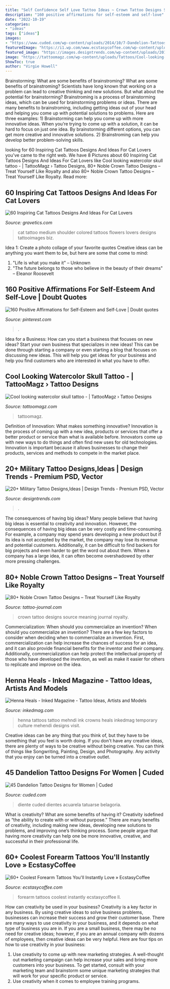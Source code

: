 ```yaml
---
title: "Self Confidence Self Love Tattoo Ideas ~ Crown Tattoo Designs Source Meaning Journal Royalty"
description: "160 positive affirmations for self-esteem and self-love"
date: "2022-10-19"
categories:
- "ideas"
tags: ["ideas"]
images:
- "https://www.cuded.com/wp-content/uploads/2014/10/7-Dandelion-Tattoos.jpg"
featuredImage: "https://i1.wp.com/www.ecstasycoffee.com/wp-content/uploads/2016/10/Forearm-Tattoos-9.jpg"
featured_image: "https://images.designtrends.com/wp-content/uploads/2016/06/17085829/Military-Tribute-Tattoo-Design.jpg"
image: "https://tattoomagz.com/wp-content/uploads/Tattoos/Cool-looking-watercolor-skull-tattoo-573x900.jpg"
ShowToc: true
author: "Virgie Howell"
---
```



Brainstorming: What are some benefits of brainstroming?
What are some benefits of brainstroming? Scientists have long known that working on a problem can lead to creative thinking and new solutions. But what about the potential for brainstorming? Brainstroming is a process of brainstorming ideas, which can be used for brainstorming problems or ideas. There are many benefits to brainstroming, including getting ideas out of your head and helping you come up with potential solutions to problems. Here are three examples: 1) Brainstorming can help you come up with more innovative ideas. When you’re trying to come up with a solution, it can be hard to focus on just one idea. By brainstorming different options, you can get more creative and innovative solutions. 2) Brainstroming can help you develop better problem-solving skills.

	

		
looking for 60 Inspiring Cat Tattoos Designs And Ideas For Cat Lovers you've came to the right web. We have 8 Pictures about 60 Inspiring Cat Tattoos Designs And Ideas For Cat Lovers like Cool looking watercolor skull tattoo - | TattooMagz › Tattoo Designs, 80+ Noble Crown Tattoo Designs – Treat Yourself Like Royalty and also 80+ Noble Crown Tattoo Designs – Treat Yourself Like Royalty. Read more:
		
    
## 60 Inspiring Cat Tattoos Designs And Ideas For Cat Lovers

<img loading=lazy src="https://www.gravetics.com/wp-content/uploads/2017/01/cat-tattoo-ideas-for-women3.jpg" onerror="this.onerror=null;this.src='https://tse2.mm.bing.net/th?id=OIP.mJ1rPaILVNnvaMgVmbUDJQHaHa&amp;pid=15.1';" alt="60 Inspiring Cat Tattoos Designs And Ideas For Cat Lovers">

_Source: gravetics.com_

>cat tattoo medium shoulder colored tattoos flowers lovers designs tattooimages biz. 

	

Idea 1: Create a photo collage of your favorite quotes
Creative ideas can be anything you want them to be, but here are some that come to mind: 

1. "Life is what you make it" – Unknown
2. "The future belongs to those who believe in the beauty of their dreams" – Eleanor Roosevelt

    
## 160 Positive Affirmations For Self-Esteem And Self-Love | Doubt Quotes

<img loading=lazy src="https://i.pinimg.com/736x/ce/9a/c9/ce9ac94ae0edd0207b4aa37d93ec09f2.jpg" onerror="this.onerror=null;this.src='https://tse3.mm.bing.net/th?id=OIP.CIrG4buoKFPZi4y6lhDZPgHaKF&amp;pid=15.1';" alt="160 Positive Affirmations for Self-Esteem and Self-Love | Doubt quotes">

_Source: pinterest.com_

>. 

	

Idea for a Business: How can you start a business that focuses on new ideas?
Start your own business that specializes in new ideas! This can be done through starting a company or even starting a blog that focuses on discussing new ideas. This will help you get ideas for your business and help you find customers who are interested in what you have to offer.

    
## Cool Looking Watercolor Skull Tattoo - | TattooMagz › Tattoo Designs

<img loading=lazy src="https://tattoomagz.com/wp-content/uploads/Tattoos/Cool-looking-watercolor-skull-tattoo-573x900.jpg" onerror="this.onerror=null;this.src='https://tse4.mm.bing.net/th?id=OIP.FUsZC3xzEVP6O8IrFIJthgHaLo&amp;pid=15.1';" alt="Cool looking watercolor skull tattoo - | TattooMagz › Tattoo Designs">

_Source: tattoomagz.com_

>tattoomagz. 

	

Definition of Innovation: What makes something innovative?
Innovation is the process of coming up with a new idea, products or services that offer a better product or service than what is available before. Innovators come up with new ways to do things and often find new uses for old technologies. Innovation is important because it allows businesses to change their products, services and methods to compete in the market place.

    
## 20+ Military Tattoo Designs,Ideas | Design Trends - Premium PSD, Vector

<img loading=lazy src="https://images.designtrends.com/wp-content/uploads/2016/06/17085829/Military-Tribute-Tattoo-Design.jpg" onerror="this.onerror=null;this.src='https://tse4.mm.bing.net/th?id=OIP.rFJgEVcTQBMRlCJLUpQdEQHaHa&amp;pid=15.1';" alt="20+ Military Tattoo Designs,Ideas | Design Trends - Premium PSD, Vector">

_Source: designtrends.com_

>. 

	

The consequences of having big ideas?
Many people believe that having big ideas is essential to creativity and innovation. However, the consequences of having big ideas can be very costly and time-consuming. For example, a company may spend years developing a new product but if its idea is not accepted by the market, the company may lose its revenue and potential customers. Additionally, it can be difficult to find backers for big projects and even harder to get the word out about them. When a company has a large idea, it can often become overshadowed by other more pressing challenges.

    
## 80+ Noble Crown Tattoo Designs – Treat Yourself Like Royalty

<img loading=lazy src="https://tattoo-journal.com/wp-content/uploads/2016/09/Crown-Tattoo_-5.jpg" onerror="this.onerror=null;this.src='https://tse1.mm.bing.net/th?id=OIP.-qlwrW57k5CTTi5jZTAo_AHaHa&amp;pid=15.1';" alt="80+ Noble Crown Tattoo Designs – Treat Yourself Like Royalty">

_Source: tattoo-journal.com_

>crown tattoo designs source meaning journal royalty. 

	

Commercialization: When should you commercialize an invention?
When should you commercialize an invention? 
There are a few key factors to consider when deciding when to commercialize an invention. First, commercialization can help increase the chances of success for an idea, and it can also provide financial benefits for the inventor and their company. Additionally, commercialization can help protect the intellectual property of those who have developed the invention, as well as make it easier for others to replicate and improve on the idea.

    
## Henna Heals - Inked Magazine - Tattoo Ideas, Artists And Models

<img loading=lazy src="https://www.inkedmag.com/.image/t_share/MTU5MDMyNTMzMTg0NDg5MjQw/henna_feature.jpg" onerror="this.onerror=null;this.src='https://tse3.mm.bing.net/th?id=OIP.63v99psmbUjQFqoihrFb8QHaHY&amp;pid=15.1';" alt="Henna Heals - Inked Magazine - Tattoo Ideas, Artists and Models">

_Source: inkedmag.com_

>henna tattoos tattoo mehndi ink crowns heals inkedmag temporary culture mehendi designs visit. 

	

Creative ideas can be any thing that you think of, but they have to be something that you feel is worth doing. If you don't have any creative ideas, there are plenty of ways to be creative without being creative. You can think of things like Songwriting, Painting, Design, and Photography. Any activity that you enjoy can be turned into a creative outlet.

    
## 45 Dandelion Tattoo Designs For Women | Cuded

<img loading=lazy src="https://www.cuded.com/wp-content/uploads/2014/10/7-Dandelion-Tattoos.jpg" onerror="this.onerror=null;this.src='https://tse4.mm.bing.net/th?id=OIP.vffxgYKNJvf-JAeBPK5eaQHaJ4&amp;pid=15.1';" alt="45 Dandelion Tattoo Designs for Women | Cuded">

_Source: cuded.com_

>diente cuded dientes acuarela tatuarse belagoria. 

	

What is creativity? What are some benefits of having it?
Creativity isdefined as “the ability to create with or without purpose.” There are many benefits of creativity, including making new ideas, developing new solutions to problems, and improving one’s thinking process. Some people argue that having more creativity can help one be more innovative, creative, and successful in their professional life.

    
## 60+ Coolest Forearm Tattoos You&#039;ll Instantly Love » EcstasyCoffee

<img loading=lazy src="https://i1.wp.com/www.ecstasycoffee.com/wp-content/uploads/2016/10/Forearm-Tattoos-9.jpg" onerror="this.onerror=null;this.src='https://tse3.mm.bing.net/th?id=OIP.jPBSEu0CrWBnlHKBxE549wHaLH&amp;pid=15.1';" alt="60+ Coolest Forearm Tattoos You&#039;ll Instantly Love » EcstasyCoffee">

_Source: ecstasycoffee.com_

>forearm tattoos coolest instantly ecstasycoffee ll. 

	

How can creativity be used in your business?
Creativity is a key factor in any business. By using creative ideas to solve business problems, businesses can increase their success and grow their customer base. There are many ways to use creativity in your business, and it depends on what type of business you are in. If you are a small business, there may be no need for creative ideas; however, if you are an annual company with dozens of employees, then creative ideas can be very helpful. Here are four tips on how to use creativity in your business: 
1) Use creativity to come up with new marketing strategies. A well-thought out marketing campaign can help increase your sales and bring more customers into your business. To get started, consult with your marketing team and brainstorm some unique marketing strategies that will work for your specific product or service. 
2) Use creativity when it comes to employee training programs.

